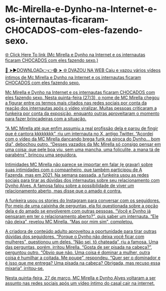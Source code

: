 # Mc-Mirella-e-Dynho-na-Internet-e-os-internautas-ficaram-CHOCADOS-com-eles-fazendo-sexo.

<a href="https://mythbusterz.com/tgyrhu"> 🌐 Click Here To link (Mc Mirella e Dynho na Internet e os internautas ficaram CHOCADOS com eles fazendo sexo.)

🔴 ➤►DOWNLOAD👉👉🟢 ➤  <a href="https://mythbusterz.com/tgyrhu"> 🌐 DVAZOU NA WEB Caiu e vazou vários vídeos íntimos de Mc Mirella e Dynho na Internet e os internautas ficaram CHOCADOS com eles fazendo sexo.

Mc Mirella e Dynho na Internet e os internautas ficaram CHOCADOS com eles fazendo sexo.
Nesta quinta-feira (27/3), o nome de MC Mirella chegou a figurar entre os termos mais citados nas redes sociais por conta da reação dos internautas após o vídeo viralizar. Muitas pessoas criticaram a funkeira por conta da exposição, enquanto outras aproveitaram o momento para fazer brincadeiras com a situação.

“A MC Mirella até que enfim assumiu a real profissão dela e parou de fingir que é cantora kkkkkkkk”, riu um internauta no X, antigo Twitter. “Acordei com o vídeo da MC Mirella dançando brega funk na piroca do Dynho… bom dia”, debochou outro. “Desses vazados da Mc Mirella só consigo pensar em uma coisa: que pele boa viu, sem uma mancha, uma foliculite, a mana tá de parabéns”, brincou uma seguidora.

Intimidades
MC Mirella não parece se importar em falar (e gravar) sobre suas intimidades com o companheiro, que também participou de A Fazenda, mas em 2021. Na semana passada, a funkeira usou as redes sociais para tirar as dúvidas dos internautas sobre seu relacionamento com Dynho Alves. A famosa falou sobre a possibilidade de viver um relacionamento aberto, mas disse que o amado é contra.

A funkeira usou os stories do Instagram para conversar com os seguidores. Por meio de uma caixinha de perguntas, ela foi questionada sobre a opção dela e do amado se envolverem com outras pessoas. “Você e Dynho já pensaram em ter o relacionamento aberto?”, quis saber um internauta. “Ele não deixa”, revelou MC Mirella. “Mas por mim sim”, completou.

A criadora de conteúdo adulto aproveitou a oportunidade para tirar outras dúvidas dos seguidores. “Porque o Dynho não deixa você ficar com mulheres”, questionou um deles. “Não sei, tô chateada”, riu a famosa.
Uma das perguntas, porém, irritou Mirella. “Gosta de ser pisada na cabeça?”, perguntou outro. “Óbvio que não. Uma coisa é dominar a mulher, outra coisa é humilhar a coitada. Me poupe”, respondeu. “Quer ser o dominador e é isso que me entrega? Uma pisada na cabeça? Obrigada, mas recuso essa mixaria”, irritou-se.

Nesta quinta-feira, 27 de março, MC Mirella e Dynho Alves voltaram a ser assunto nas redes sociais após um vídeo íntimo do casal cair na internet.


